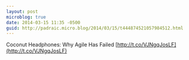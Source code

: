 ```yaml
---
layout: post
microblog: true
date: 2014-03-15 11:35 -0500
guid: http://padraic.micro.blog/2014/03/15/t444874521057984512.html
---
```

Coconut Headphones: Why Agile Has Failed [http://t.co/VJNgqJosLF](http://t.co/VJNgqJosLF)
